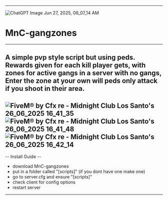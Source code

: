 ------------------------------------------------------------------------------
![ChatGPT Image Jun 27, 2025, 06_07_14 AM](https://github.com/user-attachments/assets/f9024472-18fb-4c73-b54e-0fab0161c050)
# MnC-gangzones
------------------------------------------------------------------------------
A simple pvp style script but using peds. Rewards given for each kill player gets,
with zones for active gangs in a server with no gangs, 
Enter the zone at your own will peds only attack if you shoot in their area.
------------------------------------------------------------------------------
![FiveM® by Cfx re - Midnight Club Los Santo's 26_06_2025 16_41_35](https://github.com/user-attachments/assets/89766290-5269-4cd3-b9ec-36e7581ced43)
![FiveM® by Cfx re - Midnight Club Los Santo's 26_06_2025 16_41_48](https://github.com/user-attachments/assets/44d0e94e-743c-4ee6-9c94-e0dcbc6f63ac)
![FiveM® by Cfx re - Midnight Club Los Santo's 26_06_2025 16_42_14](https://github.com/user-attachments/assets/c3d46eb1-8ac8-45ed-902d-4059b1461f86)
------------------------------------------------------------------------------
-- Install Guide --
- download MnC-gangzones
- put in a folder called "[scripts]" (if you dont have one make one)
- go to server.cfg and ensure "[scripts]"
- check client for config options
- restart server
------------------------------------------------------------------------------
